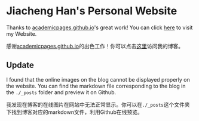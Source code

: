 # Jiacheng Han's Personal Website

Thanks to [academicpages.github.io](https://github.com/academicpages/academicpages.github.io)'s great work! You can click [here](https://jiacheng-han.github.io/) to visit my Website.

感谢[academicpages.github.io](https://github.com/academicpages/academicpages.github.io)的出色工作！你可以点击[这里](https://jiacheng-han.github.io/)访问我的博客。

## Update

I found that the online images on the blog cannot be displayed properly on the website. You can find the markdown file corresponding to the blog in the `./_posts` folder and preview it on Github.

我发现在博客的在线图片在网站中无法正常显示。你可以在`./_posts`这个文件夹下找到博客对应的markdown文件，利用Github在线预览。

